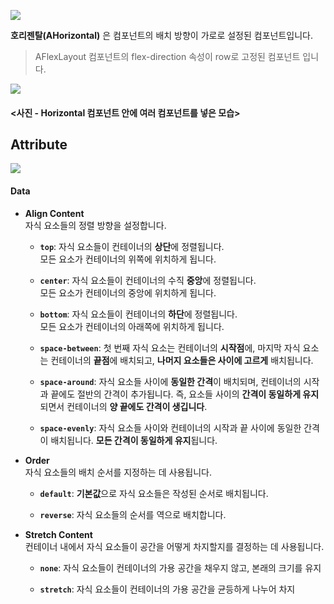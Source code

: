 ![](https://wikidocs.net/images/page/274101/horizontal.png) 

**호리젠탈(AHorizontal)** 은 컴포넌트의 배치 방향이 가로로 설정된 컴포넌트입니다. <br />
> AFlexLayout 컴포넌트의 flex-direction 속성이 row로 고정된 컴포넌트 입니다.

![](https://wikidocs.net/images/page/274101/horizontal2.png)
#### <사진 - Horizontal 컴포넌트 안에 여러 컴포넌트를 넣은 모습> 

## Attribute
![](https://wikidocs.net/images/page/274100/vertical_Attribute.png) 

#### **Data**

-   **Align Content**   <br />
    자식 요소들의 정렬 방향을 설정합니다.
    - **`top`**: 자식 요소들이 컨테이너의 **상단**에 정렬됩니다. <br />
	  모든 요소가 컨테이너의 위쪽에 위치하게 됩니다.

    - **`center`**: 자식 요소들이 컨테이너의 수직 **중앙**에 정렬됩니다. <br />
    모든 요소가 컨테이너의 중앙에 위치하게 됩니다.
    
    - **`bottom`**: 자식 요소들이 컨테이너의 **하단**에 정렬됩니다. <br />
    모든 요소가 컨테이너의 아래쪽에 위치하게 됩니다.
    
    - **`space-between`**: 첫 번째 자식 요소는 컨테이너의 **시작점**에, 마지막 자식 요소는 컨테이너의 **끝점**에 배치되고, **나머지 요소들은 사이에 고르게** 배치됩니다.
    
    - **`space-around`**: 자식 요소들 사이에 **동일한 간격**이 배치되며, 컨테이너의 시작과 끝에도 절반의 간격이 추가됩니다. 즉, 요소들 사이의 **간격이 동일하게 유지**되면서 컨테이너의 **양 끝에도 간격이 생깁니다**.
    
    - **`space-evenly`**: 자식 요소들 사이와 컨테이너의 시작과 끝 사이에 동일한 간격이 배치됩니다. **모든 간격이 동일하게 유지**됩니다.


- **Order**<br />
	자식 요소들의 배치 순서를 지정하는 데 사용됩니다.
	
	- **`default`**: **기본값**으로 자식 요소들은 작성된 순서로 배치됩니다.
	
	- **`reverse`**: 자식 요소들의 순서를 역으로 배치합니다.

- **Stretch Content**<br />
	컨테이너 내에서 자식 요소들이 공간을 어떻게 차지할지를 결정하는 데 사용됩니다.
	
	- **`none`**:  자식 요소들이 컨테이너의 가용 공간을 채우지 않고, 본래의 크기를 유지
	
	- **`stretch`**: 자식 요소들이 컨테이너의 가용 공간을 균등하게 나누어 차지